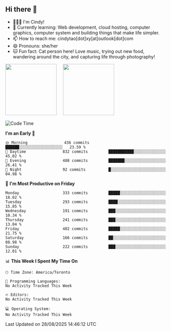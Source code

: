 ## Hi there 👋

<!--
**xinyue296/xinyue296** is a ✨ _special_ ✨ repository because its `README.md` (this file) appears on your GitHub profile.

Here are some ideas to get you started:

- 🔭 I’m currently working on ...
- 🌱 I’m currently learning ...
- 👯 I’m looking to collaborate on ...
- 🤔 I’m looking for help with ...
- 💬 Ask me about ...
- 📫 How to reach me: ...
- 😄 Pronouns: ...
- ⚡ Fun fact: ...
-->
- 👩🏻‍💻 I'm Cindy!
- 🌱 Currently learning: Web development, cloud hosting, computer graphics, computer system and building things that make life simpler.
- 📫 How to reach me: cindytao[dot]xy[at]outlook[dot]com
- 😄 Pronouns: she/her
- 🐱 Fun fact: Cat person here! Love music, trying out new food, wandering around the city, and capturing life through photography!

<!--Github Status: start-->
<div align="left">
  <img height="160em" src="https://github-readme-stats-topaz-two-25.vercel.app/api?username=xinyue296&theme=react&show_icons=true&count_private=true&include_orgs=true&hide=contribs,issues" />
    &nbsp;&nbsp;&nbsp;
  <img height="160em" src="https://github-readme-stats-cindy-taos-projects.vercel.app/api/top-langs/?username=xinyue296&theme=react&count_private=true&include_orgs=true&layout=compact" />
</div>
<!-- Github Status: end-->

<!--START_SECTION:waka-->
![Code Time](http://img.shields.io/badge/Code%20Time-294%20hrs%2036%20mins-blue)

**I'm an Early 🐤** 

```text
🌞 Morning                436 commits         ██████░░░░░░░░░░░░░░░░░░░   23.59 % 
🌆 Daytime                832 commits         ███████████░░░░░░░░░░░░░░   45.02 % 
🌃 Evening                488 commits         ███████░░░░░░░░░░░░░░░░░░   26.41 % 
🌙 Night                  92 commits          █░░░░░░░░░░░░░░░░░░░░░░░░   04.98 % 
```
📅 **I'm Most Productive on Friday** 

```text
Monday                   333 commits         █████░░░░░░░░░░░░░░░░░░░░   18.02 % 
Tuesday                  293 commits         ████░░░░░░░░░░░░░░░░░░░░░   15.85 % 
Wednesday                191 commits         ███░░░░░░░░░░░░░░░░░░░░░░   10.34 % 
Thursday                 241 commits         ███░░░░░░░░░░░░░░░░░░░░░░   13.04 % 
Friday                   402 commits         █████░░░░░░░░░░░░░░░░░░░░   21.75 % 
Saturday                 166 commits         ██░░░░░░░░░░░░░░░░░░░░░░░   08.98 % 
Sunday                   222 commits         ███░░░░░░░░░░░░░░░░░░░░░░   12.01 % 
```


📊 **This Week I Spent My Time On** 

```text
🕑︎ Time Zone: America/Toronto

💬 Programming Languages: 
No Activity Tracked This Week

🔥 Editors: 
No Activity Tracked This Week

💻 Operating System: 
No Activity Tracked This Week
```


 Last Updated on 28/08/2025 14:46:12 UTC
<!--END_SECTION:waka-->
